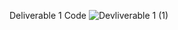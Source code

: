 Deliverable 1 Code
![Devliverable 1 (1)](https://user-images.githubusercontent.com/28196110/153791255-8c74e8d6-6049-40fb-9b12-e222aa00a192.jpg)
